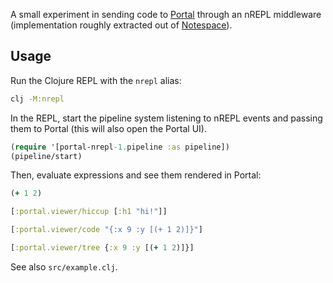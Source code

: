 A small experiment in sending code to [Portal](github.com/djblue/portal) through an nREPL middleware (implementation roughly extracted out of [Notespace](github.com/scicloj/notespace/)).

## Usage

Run the Clojure REPL with the `nrepl` alias:
```bash
clj -M:nrepl
```

In the REPL, start the pipeline system listening to nREPL events and passing them to Portal (this will also open the Portal UI).
```clj
(require '[portal-nrepl-1.pipeline :as pipeline])
(pipeline/start)
```

Then, evaluate expressions and see them rendered in Portal:
```clj
(+ 1 2)

[:portal.viewer/hiccup [:h1 "hi!"]]

[:portal.viewer/code "{:x 9 :y [(+ 1 2)]}"]

[:portal.viewer/tree {:x 9 :y [(+ 1 2)]}]
```

See also `src/example.clj`.
